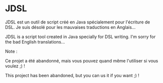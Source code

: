 JDSL
====

JDSL est un outil de script créé en Java spécialement pour l'écriture de DSL.
Je suis désolé pour les mauvaises traductions en Anglais...

JDSL is a script tool created in Java specially for DSL writing.
I'm sorry for the bad English translations...

Note :

Ce projet a été abandonné, mais vous pouvez quand même l'utiliser si vous voulez ;) !

This project has been abandoned, but you can us it if you want ;) !
